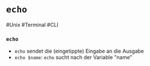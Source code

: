 # `echo`

#Unix #Terminal #CLI

### `echo`
- `echo` sendet die (eingetippte) Eingabe an die Ausgabe
- `echo $name`: `echo` sucht nach der Variable "name"
